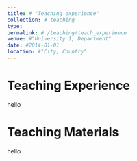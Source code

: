 ```yaml
---
title: # "Teaching experience"
collection: # teaching
type: 
permalink: # /teaching/teach_experience
venue: #"University 1, Department"
date: #2014-01-01
location: #"City, Country"
---
```




# Teaching Experience
hello

# Teaching Materials 
hello